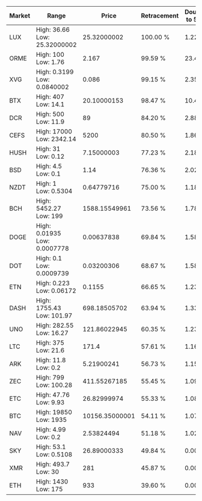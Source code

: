 | Market | Range | Price| Retracement | Doubles to 50% |
| --- | --- | --- | --- | --- |
| LUX | High: 36.66<br />Low: 25.32000002 | 25.32000002 | 100.00 % | 1.22 |
| ORME | High: 100<br />Low: 1.76 | 2.167 | 99.59 % | 23.48 |
| XVG | High: 0.3199<br />Low: 0.0840002 | 0.086 | 99.15 % | 2.35 |
| BTX | High: 407<br />Low: 14.1 | 20.10000153 | 98.47 % | 10.48 |
| DCR | High: 500<br />Low: 11.9 | 89 | 84.20 % | 2.88 |
| CEFS | High: 17000<br />Low: 2342.14 | 5200 | 80.50 % | 1.86 |
| HUSH | High: 31<br />Low: 0.12 | 7.15000003 | 77.23 % | 2.18 |
| BSD | High: 4.5<br />Low: 0.1 | 1.14 | 76.36 % | 2.02 |
| NZDT | High: 1<br />Low: 0.5304 | 0.64779716 | 75.00 % | 1.18 |
| BCH | High: 5452.27<br />Low: 199 | 1588.15549961 | 73.56 % | 1.78 |
| DOGE | High: 0.01935<br />Low: 0.0007778 | 0.00637838 | 69.84 % | 1.58 |
| DOT | High: 0.1<br />Low: 0.0009739 | 0.03200306 | 68.67 % | 1.58 |
| ETN | High: 0.223<br />Low: 0.06172 | 0.1155 | 66.65 % | 1.23 |
| DASH | High: 1755.43<br />Low: 101.97 | 698.18505702 | 63.94 % | 1.33 |
| UNO | High: 282.55<br />Low: 16.27 | 121.86022945 | 60.35 % | 1.23 |
| LTC | High: 375<br />Low: 21.6 | 171.4 | 57.61 % | 1.16 |
| ARK | High: 11.8<br />Low: 0.2 | 5.21900241 | 56.73 % | 1.15 |
| ZEC | High: 799<br />Low: 100.28 | 411.55267185 | 55.45 % | 1.09 |
| ETC | High: 47.76<br />Low: 9.93 | 26.82999974 | 55.33 % | 1.08 |
| BTC | High: 19850<br />Low: 1935 | 10156.35000001 | 54.11 % | 1.07 |
| NAV | High: 4.99<br />Low: 0.2 | 2.53824494 | 51.18 % | 1.02 |
| SKY | High: 53.1<br />Low: 0.5108 | 26.89000333 | 49.84 % | 0.00 |
| XMR | High: 493.7<br />Low: 30 | 281 | 45.87 % | 0.00 |
| ETH | High: 1430<br />Low: 175 | 933 | 39.60 % | 0.00 |

